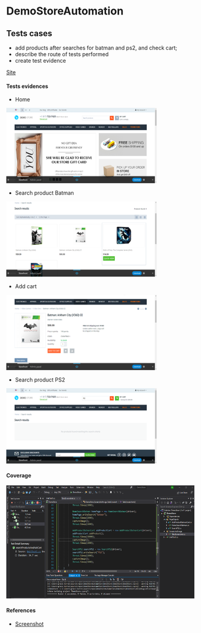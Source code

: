 # DemoStoreAutomation

## Tests cases
  * add products after searches for batman and ps2, and check cart;
  * describe the route of tests performed
  * create test evidence
  
  
  [Site](https://demo.cs-cart.com/stores/090e9b8116f9a3d9/)

#### Tests evidences

* Home 
<img src="/screenshot/Imagem_1.png" width="400" height="200">

* Search product Batman
<img src="/screenshot/Imagem_2.png" width="400" height="200">

* Add cart
<img src="/screenshot/Imagem_3.png" width="400" height="200">

* Search product PS2
<img src="/screenshot/Imagem_4.png" width="400" height="200">

#### Coverage
<img src="/img/DemoStore3TestsOk.png" width="500" height="300">

#### References
 * [Screenshot](https://medium.com/@carol.ciola/selenium-webdriver-com-c-artigo-1-de-4-captura-de-screenshot-9f917a43cf6f)
